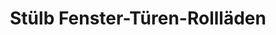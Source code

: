 ---
title: "Stülb Fenster-Türen-Rollläden"
url: /zell-mosel/stuelb-fenster-tueren-rolllaeden/
shop: Türen
---